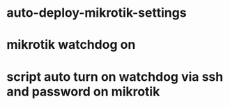 # auto-deploy-mikrotik-settings
# mikrotik watchdog on
# script auto turn on watchdog via ssh and password on mikrotik
